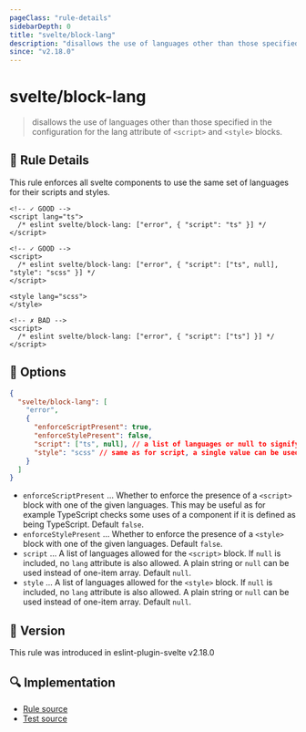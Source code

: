 ```yaml
---
pageClass: "rule-details"
sidebarDepth: 0
title: "svelte/block-lang"
description: "disallows the use of languages other than those specified in the configuration for the lang attribute of `<script>` and `<style>` blocks."
since: "v2.18.0"
---
```


# svelte/block-lang

> disallows the use of languages other than those specified in the configuration for the lang attribute of `<script>` and `<style>` blocks.

## :book: Rule Details

This rule enforces all svelte components to use the same set of languages for their scripts and styles.

<ESLintCodeBlock>

<!--eslint-skip-->

```svelte
<!-- ✓ GOOD -->
<script lang="ts">
  /* eslint svelte/block-lang: ["error", { "script": "ts" }] */
</script>
```

</ESLintCodeBlock>

<ESLintCodeBlock>

<!--eslint-skip-->

```svelte
<!-- ✓ GOOD -->
<script>
  /* eslint svelte/block-lang: ["error", { "script": ["ts", null], "style": "scss" }] */
</script>

<style lang="scss">
</style>
```

</ESLintCodeBlock>

<ESLintCodeBlock>

<!--eslint-skip-->

```svelte
<!-- ✗ BAD -->
<script>
  /* eslint svelte/block-lang: ["error", { "script": ["ts"] }] */
</script>
```

</ESLintCodeBlock>

## :wrench: Options

```json
{
  "svelte/block-lang": [
    "error",
    {
      "enforceScriptPresent": true,
      "enforceStylePresent": false,
      "script": ["ts", null], // a list of languages or null to signify no language specified
      "style": "scss" // same as for script, a single value can be used instead of an array.
    }
  ]
}
```

- `enforceScriptPresent` ... Whether to enforce the presence of a `<script>` block with one of the given languages. This may be useful as for example TypeScript checks some uses of a component if it is defined as being TypeScript. Default `false`.
- `enforceStylePresent` ... Whether to enforce the presence of a `<style>` block with one of the given languages. Default `false`.
- `script` ... A list of languages allowed for the `<script>` block. If `null` is included, no `lang` attribute is also allowed. A plain string or `null` can be used instead of one-item array. Default `null`.
- `style` ... A list of languages allowed for the `<style>` block. If `null` is included, no `lang` attribute is also allowed. A plain string or `null` can be used instead of one-item array. Default `null`.

## :rocket: Version

This rule was introduced in eslint-plugin-svelte v2.18.0

## :mag: Implementation

- [Rule source](https://github.com/sveltejs/eslint-plugin-svelte/blob/main/src/rules/block-lang.ts)
- [Test source](https://github.com/sveltejs/eslint-plugin-svelte/blob/main/tests/src/rules/block-lang.ts)
